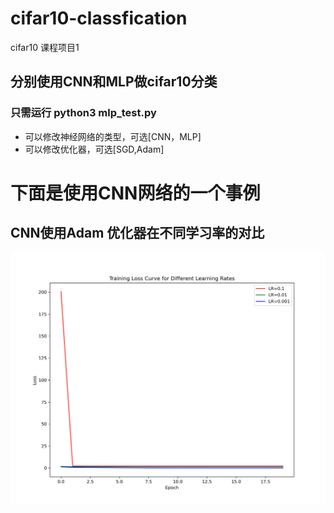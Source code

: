 # cifar10-classfication
cifar10 课程项目1

## 分别使用CNN和MLP做cifar10分类

###  只需运行 python3 mlp_test.py

- 可以修改神经网络的类型，可选[CNN，MLP]
- 可以修改优化器，可选[SGD,Adam]

# 下面是使用CNN网络的一个事例
## CNN使用Adam 优化器在不同学习率的对比

![img](training_loss_comparison.png)

